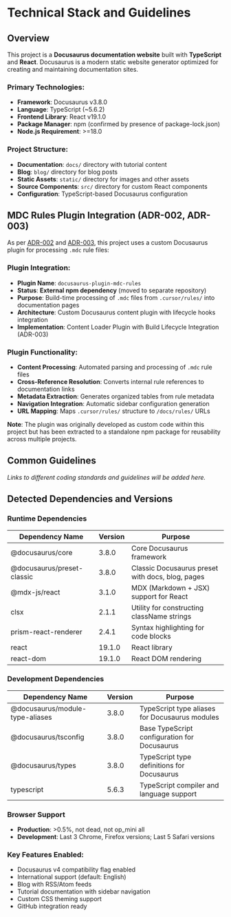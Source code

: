 # Technical Stack and Guidelines

## Overview
This project is a **Docusaurus documentation website** built with **TypeScript** and **React**. Docusaurus is a modern static website generator optimized for creating and maintaining documentation sites.

### Primary Technologies:
- **Framework**: Docusaurus v3.8.0
- **Language**: TypeScript (~5.6.2)
- **Frontend Library**: React v19.1.0
- **Package Manager**: npm (confirmed by presence of package-lock.json)
- **Node.js Requirement**: >=18.0

### Project Structure:
- **Documentation**: `docs/` directory with tutorial content
- **Blog**: `blog/` directory for blog posts
- **Static Assets**: `static/` directory for images and other assets
- **Source Components**: `src/` directory for custom React components
- **Configuration**: TypeScript-based Docusaurus configuration

## MDC Rules Plugin Integration (ADR-002, ADR-003)
As per [ADR-002](../architecture/ADR-002-build-time-mdc-integration-plugin.md) and [ADR-003](../architecture/ADR-003-docusaurus-content-loader-plugin-implementation.md), this project uses a custom Docusaurus plugin for processing `.mdc` rule files:

### Plugin Integration:
- **Plugin Name**: `docusaurus-plugin-mdc-rules`
- **Status**: **External npm dependency** (moved to separate repository)
- **Purpose**: Build-time processing of `.mdc` files from `.cursor/rules/` into documentation pages
- **Architecture**: Custom Docusaurus content plugin with lifecycle hooks integration
- **Implementation**: Content Loader Plugin with Build Lifecycle Integration (ADR-003)

### Plugin Functionality:
- **Content Processing**: Automated parsing and processing of `.mdc` rule files
- **Cross-Reference Resolution**: Converts internal rule references to documentation links
- **Metadata Extraction**: Generates organized tables from rule metadata
- **Navigation Integration**: Automatic sidebar configuration generation
- **URL Mapping**: Maps `.cursor/rules/` structure to `/docs/rules/` URLs

**Note**: The plugin was originally developed as custom code within this project but has been extracted to a standalone npm package for reusability across multiple projects.

## Common Guidelines
*Links to different coding standards and guidelines will be added here.*

## Detected Dependencies and Versions

### Runtime Dependencies
| Dependency Name | Version | Purpose |
|---|---|---|
| @docusaurus/core | 3.8.0 | Core Docusaurus framework |
| @docusaurus/preset-classic | 3.8.0 | Classic Docusaurus preset with docs, blog, pages |
| @mdx-js/react | 3.1.0 | MDX (Markdown + JSX) support for React |
| clsx | 2.1.1 | Utility for constructing className strings |
| prism-react-renderer | 2.4.1 | Syntax highlighting for code blocks |
| react | 19.1.0 | React library |
| react-dom | 19.1.0 | React DOM rendering |

### Development Dependencies
| Dependency Name | Version | Purpose |
|---|---|---|
| @docusaurus/module-type-aliases | 3.8.0 | TypeScript type aliases for Docusaurus modules |
| @docusaurus/tsconfig | 3.8.0 | Base TypeScript configuration for Docusaurus |
| @docusaurus/types | 3.8.0 | TypeScript type definitions for Docusaurus |
| typescript | 5.6.3 | TypeScript compiler and language support |

### Browser Support
- **Production**: >0.5%, not dead, not op_mini all
- **Development**: Last 3 Chrome, Firefox versions; Last 5 Safari versions

### Key Features Enabled:
- Docusaurus v4 compatibility flag enabled
- International support (default: English)
- Blog with RSS/Atom feeds
- Tutorial documentation with sidebar navigation
- Custom CSS theming support
- GitHub integration ready 